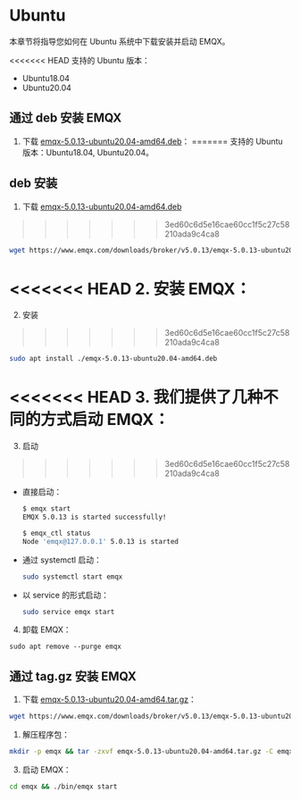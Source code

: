 # Ubuntu

本章节将指导您如何在 Ubuntu 系统中下载安装并启动 EMQX。

<<<<<<< HEAD
支持的 Ubuntu 版本：

- Ubuntu18.04
- Ubuntu20.04

## 通过 deb 安装 EMQX

1. 下载 [emqx-5.0.13-ubuntu20.04-amd64.deb](https://www.emqx.com/downloads/broker/v5.0.13/emqx-5.0.13-ubuntu20.04-amd64.deb)：
=======
支持的 Ubuntu 版本：Ubuntu18.04, Ubuntu20.04。

## deb 安装

1. 下载 [emqx-5.0.13-ubuntu20.04-amd64.deb](https://www.emqx.com/downloads/broker/v5.0.13/emqx-5.0.13-ubuntu20.04-amd64.deb)
>>>>>>> 3ed60c6d5e16cae60cc1f5c27c58210ada9c4ca8

```bash
wget https://www.emqx.com/downloads/broker/v5.0.13/emqx-5.0.13-ubuntu20.04-amd64.deb
```

<<<<<<< HEAD
2. 安装 EMQX：
=======
2. 安装
>>>>>>> 3ed60c6d5e16cae60cc1f5c27c58210ada9c4ca8

```bash
sudo apt install ./emqx-5.0.13-ubuntu20.04-amd64.deb
```

<<<<<<< HEAD
3. 我们提供了几种不同的方式启动 EMQX：
=======
3. 启动
>>>>>>> 3ed60c6d5e16cae60cc1f5c27c58210ada9c4ca8

- 直接启动：

  ```bash
  $ emqx start
  EMQX 5.0.13 is started successfully!

  $ emqx_ctl status
  Node 'emqx@127.0.0.1' 5.0.13 is started
  ```

- 通过 systemctl 启动：

  ```bash
  sudo systemctl start emqx
  ```

- 以 service 的形式启动：

  ```bash
  sudo service emqx start
  ```

4. 卸载 EMQX：

  ```shell
  sudo apt remove --purge emqx
  ```

## 通过 tag.gz 安装 EMQX

1. 下载 [emqx-5.0.13-ubuntu20.04-amd64.tar.gz](https://www.emqx.com/downloads/broker/v5.0.13/emqx-5.0.13-ubuntu20.04-amd64.tar.gz)：

```bash
wget https://www.emqx.com/downloads/broker/v5.0.13/emqx-5.0.13-ubuntu20.04-amd64.tar.gz
```

1. 解压程序包：

```bash
mkdir -p emqx && tar -zxvf emqx-5.0.13-ubuntu20.04-amd64.tar.gz -C emqx
```

3. 启动 EMQX：

```bash
cd emqx && ./bin/emqx start
```
